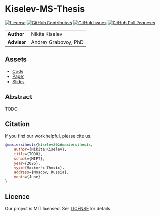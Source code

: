 # Kiselev-MS-Thesis

[![License](https://badgen.net/github/license/intsystems/Kiselev-MS-Thesis?color=green)](https://github.com/intsystems/Kiselev-MS-Thesis/blob/main/LICENSE)
[![GitHub Contributors](https://img.shields.io/github/contributors/intsystems/Kiselev-MS-Thesis)](https://github.com/intsystems/Kiselev-MS-Thesis/graphs/contributors)
[![GitHub Issues](https://img.shields.io/github/issues-closed/intsystems/Kiselev-MS-Thesis.svg?color=0088ff)](https://github.com/intsystems/Kiselev-MS-Thesis/issues)
[![GitHub Pull Requests](https://img.shields.io/github/issues-pr-closed/intsystems/Kiselev-MS-Thesis.svg?color=7f29d6)](https://github.com/intsystems/Kiselev-MS-Thesis/pulls)

<table>
    <tr>
        <td align="left"> <b> Author </b> </td>
        <td> Nikita Kiselev </td>
    </tr>
    <tr>
        <td align="left"> <b> Advisor </b> </td>
        <td> Andrey Grabovoy, PhD </td>
    </tr>
</table>

## Assets

- [Code](code)
- [Paper](paper/main.pdf)
- [Slides](slides/main.pdf)

## Abstract

TODO

## Citation

If you find our work helpful, please cite us.
```BibTeX
@mastersthesis{kiselev2026mastersthesis,
    author={Nikita Kiselev},
    title={TODO},
    school={MIPT},
    year={2026},
    type={Master's Thesis},
    address={Moscow, Russia},
    month={June}
}
```

## Licence

Our project is MIT licensed. See [LICENSE](LICENSE) for details.